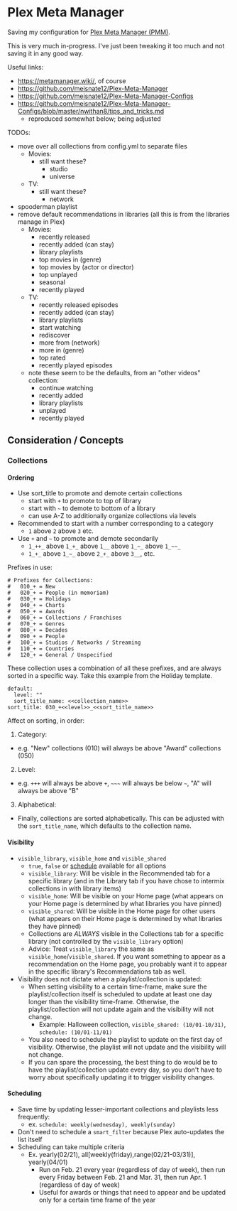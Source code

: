 # Plex Meta Manager

Saving my configuration for [Plex Meta Manager (PMM)](https://metamanager.wiki/).

This is very much in-progress. I've just been tweaking it too much and not saving it in any good way.

Useful links:

- https://metamanager.wiki/, of course
- https://github.com/meisnate12/Plex-Meta-Manager
- https://github.com/meisnate12/Plex-Meta-Manager-Configs
- https://github.com/meisnate12/Plex-Meta-Manager-Configs/blob/master/nwithan8/tips_and_tricks.md
  - reproduced somewhat below; being adjusted

TODOs:
- move over all collections from config.yml to separate files
  - Movies:
    - still want these?
      - studio
      - universe
  - TV:
    - still want these?
      - network
- spooderman playlist
- remove default recommendations in libraries (all this is from the libraries manage in Plex)
  - Movies:
    - recently released
    - recently added (can stay)
    - library playlists
    - top movies in (genre)
    - top movies by (actor or director)
    - top unplayed
    - seasonal
    - recently played
  - TV:
    - recently released episodes
    - recently added (can stay)
    - library playlists
    - start watching
    - rediscover
    - more from (network)
    - more in (genre)
    - top rated
    - recently played episodes
  - note these seem to be the defaults, from an "other videos" collection:
    - continue watching
    - recently added
    - library playlists
    - unplayed
    - recently played

## Consideration / Concepts

### Collections

#### Ordering

- Use sort_title to promote and demote certain collections
    - start with `+` to promote to top of library
    - start with `~` to demote to bottom of a library
    - can use A-Z to additionally organize collections via levels
- Recommended to start with a number corresponding to a category
    - `1` above `2` above `3` etc.
- Use `+` and `~` to promote and demote secondarily
    - `1_++_` above `1_+_` above `1__` above `1_~_` above `1_~~_`
    - `1_+_` above `1_~_` above `2_+_` above `3__`, etc.

Prefixes in use:

```
# Prefixes for Collections:
#   010_+ = New
#   020_+ = People (in memoriam)
#   030_+ = Holidays
#   040_+ = Charts
#   050_+ = Awards
#   060_+ = Collections / Franchises
#   070_+ = Genres
#   080_+ = Decades
#   090_+ = People
#   100_+ = Studios / Networks / Streaming
#   110_+ = Countries
#   120_+ = General / Unspecified
```

These collection uses a combination of all these prefixes, and are always sorted in a specific way. Take this example from the Holiday template.

```
default:
  level: ""
  sort_title_name: <<collection_name>>
sort_title: 030_+<<level>>_<<sort_title_name>>
```

Affect on sorting, in order:

1. Category:
  - e.g. "New" collections (010) will always be above "Award" collections (050)
2. Level:
  - e.g. `+++` will always be above `+`, `~~~` will always be below `~`, "A" will always be above "B"
3. Alphabetical:
  - Finally, collections are sorted alphabetically. This can be adjusted with the `sort_title_name`, which defaults to the collection name.

#### Visibility

- `visible_library`, `visible_home` and `visible_shared`
    - `true`, `false` or [schedule](https://github.com/meisnate12/Plex-Meta-Manager/wiki/Schedule-Detail) available for
      all options
    - `visible_library`: Will be visible in the Recommended tab for a specific library (and in the Library tab if you have chose to intermix collections in with library items)
    - `visible_home`: Will be visible on your Home page (what appears on your Home page is determined by what libraries you have pinned)
    - `visible_shared`: Will be visible in the Home page for other users (what appears on their Home page is determined by what libraries they have pinned)
    - Collections are *ALWAYS* visible in the Collections tab for a specific library (not controlled by the `visible_library` option)
    - Advice: Treat `visible_library` the same as `visible_home`/`visible_shared`. If you want something to appear as a recommendation on the Home page, you probably want it to appear in the specific library's Recommendations tab as well.
- Visibility does not dictate when a playlist/collection is updated:
    - When setting visibility to a certain time-frame, make sure the playlist/collection itself is scheduled to update at least one day longer than the visibility time-frame. Otherwise, the playlist/collection will not update again and the visibility will not change.
        - Example: Halloween collection, `visible_shared: (10/01-10/31)`, `schedule: (10/01-11/01)`
    - You also need to schedule the playlist to update on the first day of visibility. Otherwise, the playlist will not update and the visibility will not change.
    - If you can spare the processing, the best thing to do would be to have the playlist/collection update every day, so you don't have to worry about specifically updating it to trigger visibility changes.

#### Scheduling

- Save time by updating lesser-important collections and playlists less frequently:
    - ex. `schedule: weekly(wednesday), weekly(sunday)`
- Don't need to schedule a `smart_filter` because Plex auto-updates the list itself
- Scheduling can take multiple criteria
  - Ex. yearly(02/21), all[weekly(friday),range(02/21-03/31)], yearly(04/01)
    - Run on Feb. 21 every year (regardless of day of week), then run every Friday between Feb. 21 and Mar. 31, then run Apr. 1 (regardless of day of week)
    - Useful for awards or things that need to appear and be updated only for a certain time frame of the year

